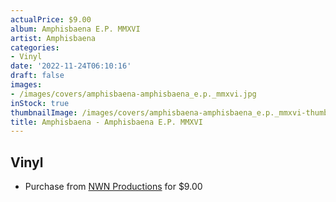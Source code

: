```yaml
---
actualPrice: $9.00
album: Amphisbaena E.P. MMXVI
artist: Amphisbaena
categories:
- Vinyl
date: '2022-11-24T06:10:16'
draft: false
images:
- /images/covers/amphisbaena-amphisbaena_e.p._mmxvi.jpg
inStock: true
thumbnailImage: /images/covers/amphisbaena-amphisbaena_e.p._mmxvi-thumb.jpg
title: Amphisbaena - Amphisbaena E.P. MMXVI
---
```


## Vinyl
* Purchase from [NWN Productions](http://shop.nwnprod.com/index.php?route=product/product&path=75&product_id=3966&sort=pd.name&order=ASC) for $9.00
